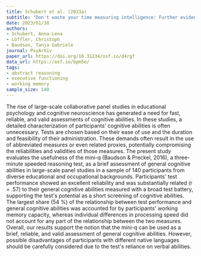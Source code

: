 ```yaml
---
title: Schubert et al. (2023a)
subtitle: "Don't waste your time measuring intelligence: Further evidence for the validity of a three-minute speeded reasoning test"
date: 2023/01/30
authors:
- Schubert, Anna-Lena
- Löffler, Christoph
- Baudson, Tanja Gabriele
journal: PsyArXiv
paper_url: https://doi.org/10.31234/osf.io/d4rgf
data_url: https://osf.io/bpm5e/
tags:
- abstract reasoning
- executive functioning
- working memory
sample_size: 140
---
```


The rise of large-scale collaborative panel studies in educational psychology and cognitive neuroscience has generated a need for fast, reliable, and valid assessments of cognitive abilities. In these studies, a detailed characterization of participants' cognitive abilities is often unnecessary. Tests are chosen based on their ease of use and the duration and feasibility of their administration. These demands often result in the use of abbreviated measures or even related proxies, potentially compromising the reliabilities and validities of those measures. The present study evaluates the usefulness of the mini-q (Baudson & Preckel, 2016), a three-minute speeded reasoning test, as a brief assessment of general cognitive abilities in large-scale panel studies in a sample of 140 participants from diverse educational and occupational backgrounds. Participants' test performance showed an excellent reliability and was substantially related (r = .57) to their general cognitive abilities measured with a broad test battery, supporting the test's potential as a short screening of cognitive abilities. The largest share (54 %) of the relationship between test performance and general cognitive abilities was accounted for by participants' working memory capacity, whereas individual differences in processing speed did not account for any part of the relationship between the two measures. Overall, our results support the notion that the mini-q can be used as a brief, reliable, and valid assessment of general cognitive abilities. However, possible disadvantages of participants with different native languages should be carefully considered due to the test's reliance on verbal abilities.

